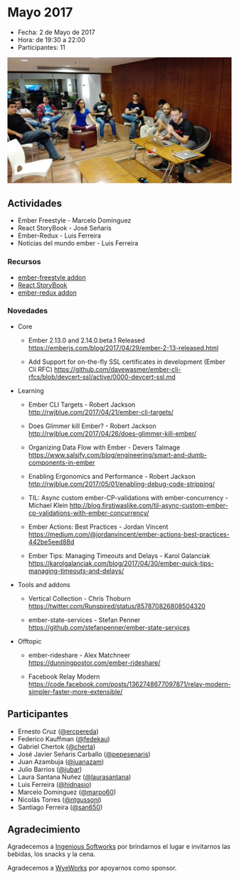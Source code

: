 # Mayo 2017

* Fecha: 2 de Mayo de 2017
* Hora: de 19:30 a 22:00
* Participantes: 11

![photo](./photo.jpg)

## Actividades

* Ember Freestyle - Marcelo Dominguez
* React StoryBook - José Señaris
* Ember-Redux - Luis Ferreira
* Noticias del mundo ember  - Luis Ferreira

### Recursos

* [ember-freestyle addon](http://ember-freestyle.com/)
* [React StoryBook](https://storybooks.js.org/)
* [ember-redux addon](http://www.ember-redux.com/)

### Novedades

* Core
  * Ember 2.13.0 and 2.14.0.beta.1 Released
    https://emberjs.com/blog/2017/04/29/ember-2-13-released.html
  
  * Add Support for on-the-fly SSL certificates in development (Ember Cli RFC)
    https://github.com/davewasmer/ember-cli-rfcs/blob/devcert-ssl/active/0000-devcert-ssl.md

* Learning
  * Ember CLI Targets - Robert Jackson
    http://rwjblue.com/2017/04/21/ember-cli-targets/
  
  * Does Glimmer kill Ember? - Robert Jackson
    http://rwjblue.com/2017/04/26/does-glimmer-kill-ember/

  * Organizing Data Flow with Ember - Devers Talmage
    https://www.salsify.com/blog/engineering/smart-and-dumb-components-in-ember

  * Enabling Ergonomics and Performance - Robert Jackson
    http://rwjblue.com/2017/05/01/enabling-debug-code-stripping/

  * TIL: Async custom ember-CP-validations with ember-concurrency - Michael Klein
    http://blog.firstiwaslike.com/til-async-custom-ember-cp-validations-with-ember-concurrency/

  * Ember Actions: Best Practices - Jordan Vincent
    https://medium.com/@jordanvincent/ember-actions-best-practices-442be5eed88d

  * Ember Tips: Managing Timeouts and Delays - Karol Galanciak
    https://karolgalanciak.com/blog/2017/04/30/ember-quick-tips-managing-timeouts-and-delays/

* Tools and addons
  * Vertical Collection - Chris Thoburn
    https://twitter.com/Runspired/status/857870826808504320

  * ember-state-services - Stefan Penner
    https://github.com/stefanpenner/ember-state-services

* Offtopic
  * ember-rideshare - Alex Matchneer
    https://dunningpostor.com/ember-rideshare/

  * Facebook Relay Modern
    https://code.facebook.com/posts/1362748677097871/relay-modern-simpler-faster-more-extensible/

## Participantes

* Ernesto Cruz ([@ercpereda](https://github.com/ercpereda))
* Federico Kauffman ([@fedekau](https://github.com/fedekau))
* Gabriel Chertok ([@cherta](https://github.com/cherta))
* José Javier Señaris Carballo ([@pepesenaris](https://github.com/pepesenaris))
* Juan Azambuja ([@juanazam](https://github.com/juanazam))
* Julio Barrios ([@jubar](https://github.com/jubar))
* Laura Santana Nuñez ([@laurasantana](https://github.com/laurasantana))
* Luis Ferreira ([@hidnasio](https://github.com/hidnasio))
* Marcelo Dominguez ([@marpo60](https://github.com/marpo60))
* Nicolás Torres ([@ntgussoni](https://github.com/ntgussoni))
* Santiago Ferreira ([@san650](https://github.com/san650))

## Agradecimiento

Agradecemos a [Ingenious Softworks](http://www.ingsw.com/) por brindarnos el lugar e
invitarnos las bebidas, los snacks y la cena.

Agradecemos a [WyeWorks](https://wyeworks.com/) por apoyarnos como sponsor.
